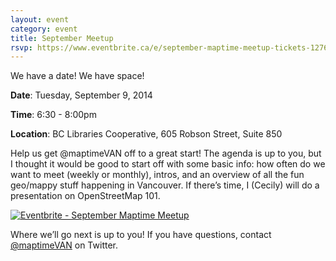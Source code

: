 ```yaml
---
layout: event
category: event
title: September Meetup
rsvp: https://www.eventbrite.ca/e/september-maptime-meetup-tickets-12766628329
---
```


We have a date! We have space!

**Date**: Tuesday, September 9, 2014

**Time**: 6:30 - 8:00pm

**Location**: BC Libraries Cooperative, 605 Robson Street, Suite 850

Help us get @maptimeVAN off to a great start! The agenda is up to you, but I thought it would be good to start off with some basic info: how often do we want to meet (weekly or monthly), intros, and an overview of all the fun geo/mappy stuff happening in Vancouver. If there’s time, I (Cecily) will do a presentation on OpenStreetMap 101.

<a href="http://www.eventbrite.ca/e/september-maptime-meetup-tickets-12766628329?ref=ebtnebregn" target="_blank"><img src="https://www.eventbrite.ca/custombutton?eid=12766628329" alt="Eventbrite - September Maptime Meetup" /></a>

Where we’ll go next is up to you! If you have questions, contact [@maptimeVAN](http://twitter.com/maptimeVAN) on Twitter.